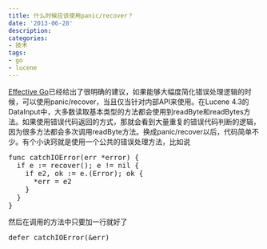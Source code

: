 ```yaml
---
title: 什么时候应该使用panic/recover？
date: '2013-06-28'
description:
categories:
- 技术
tags:
- go
- lucene
---
```


<a href="http://golang.org/doc/effective_go.html#recover" target="_blank">Effective Go</a>已经给出了很明确的建议，如果能够大幅度简化错误处理逻辑的时候，可以使用panic/recover，当且仅当针对内部API来使用。在Lucene 4.3的DataInput中，大多数读取基本类型的方法都会使用到readByte和readBytes方法。如果使用错误代码返回的方式，那就会看到大量重复的错误代码判断的逻辑，因为很多方法都会多次调用readByte方法。换成panic/recover以后，代码简单不少。有个小诀窍就是使用一个公共的错误处理方法，比如说
<pre>func catchIOError(err *error) {
  if e := recover(); e != nil {
    if e2, ok := e.(Error); ok {
      *err = e2
    }
  }
}</pre>
然后在调用的方法中只要加一行就好了
<pre>defer catchIOError(&amp;err)</pre>
